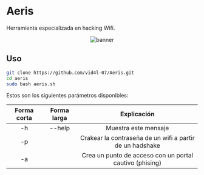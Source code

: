 # Aeris

Herramienta especializada en hacking Wifi.

<p align="center" size=50%>
  <img src="https://raw.githubusercontent.com/vid4l-07/Aeris/main/github/banner.png" alt="banner">
</p>

## Uso

```bash
git clone https://github.com/vid4l-07/Aeris.git
cd aeris
sudo bash aeris.sh
```
Estos son los siguientes parámetros disponibles:

| Forma corta | Forma larga | Explicación |
| :----------: | :---------: | :-----------: |
|-h | -\-help| Muestra este mensaje |
|-p||	Crakear la contraseña de un wifi a partir de un hadshake
|-a||	Crea un punto de acceso con un portal cautivo (phising)
